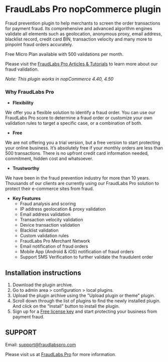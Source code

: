 # FraudLabs Pro nopCommerce plugin
Fraud prevention plugin to help merchants to screen the order transactions for payment fraud. Its comprehensive and advanced algorithm engines validate all elements such as geolocation, anonymous proxy, email address, blacklist record, credit card BIN, transaction velocity and many more to pinpoint fraud orders accurately.

Free Micro Plan available with 500 validations per month.

Please visit the [FraudLabs Pro Articles & Tutorials](https://www.fraudlabspro.com/resources/) to learn more about our fraud validation.

*Note: This plugin works in nopCommerce 4.40, 4.50*

### Why FraudLabs Pro

* **Flexibility**

We offer you a flexible solution to identify a fraud order. You can use our FraudLabs Pro score to determine a fraud order or customize your own validation rules to target a specific case, or a combination of both.

* **Free**

We are not offering you a trial version, but a free version to start protecting your online business. It’s absolutely free if your monthly orders are less than 500 transactions. There is no upfront credit card information needed, commitment, hidden cost and whatsoever.

* **Trustworthy**

We have been in the fraud prevention industry for more than 10 years. Thousands of our clients are currently using our FraudLabs Pro solution to protect their e-commerce sites from fraud.

* **Key Features**
  * Fraud analysis and scoring
  * IP address geolocation & proxy validation
  * Email address validation
  * Transaction velocity validation
  * Device transaction validation
  * Blacklist validation
  * Custom validation rules
  * FraudLabs Pro Merchant Network
  * Email notification of fraud orders
  * Mobile App (Android & iOS) notification of fraud orders
  * Support SMS Verification to further validate the fraudulent order

## Installation instructions

1. Download the plugin archive.
1. Go to admin area > configuration > local plugins.
1. Upload the plugin archive using the "Upload plugin or theme" plugin.
1. Scroll down through the list of plugins to find the newly installed plugin. And click on the "Install" button to install the plugin.
1. Sign up for a [Free license key](https://www.fraudlabspro.com/pricing) and start protecting your business from payment fraud.

## SUPPORT

Email: support@fraudlabspro.com

Please visit us at [FraudLabs Pro](https://www.fraudlabspro.com/supported-platforms/nopcommerce/) for more information.
